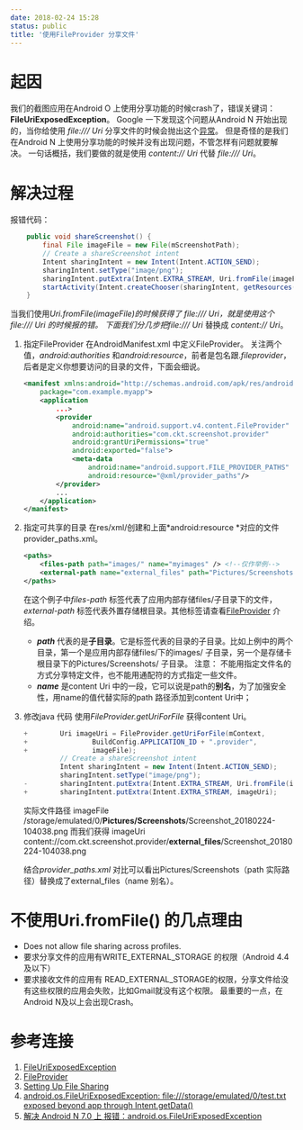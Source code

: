 ```yaml
---
date: 2018-02-24 15:28
status: public
title: '使用FileProvider 分享文件'
---
```


# 起因
我们的截图应用在Android O 上使用分享功能的时候crash了，错误关键词：**FileUriExposedException**。
Google 一下发现这个问题从Android N 开始出现的，当你给使用 *file:/// Uri* 分享文件的时候会抛出这个[异常](https://developer.android.com/reference/android/os/FileUriExposedException.html)。
但是奇怪的是我们在Android N 上使用分享功能的时候并没有出现问题，不管怎样有问题就要解决。
一句话概括，我们要做的就是使用 *content:// Uri* 代替 *file:/// Uri*。

# 解决过程
报错代码：
```java
    public void shareScreenshot() {
        final File imageFile = new File(mScreenshotPath);
        // Create a shareScreenshot intent
        Intent sharingIntent = new Intent(Intent.ACTION_SEND);
        sharingIntent.setType("image/png");
        sharingIntent.putExtra(Intent.EXTRA_STREAM, Uri.fromFile(imageFile));
        startActivity(Intent.createChooser(sharingIntent, getResources().getText(R.string.share)));
    }
```

当我们使用*Uri.fromFile(imageFile)*的时候获得了 *file:/// Uri*，就是使用这个 *file:/// Uri* 的时候报的错。
下面我们分几步把*file:/// Uri* 替换成 *content:// Uri*。

1. 指定FileProvider
   在AndroidManifest.xml 中定义FileProvider。
关注两个值，*android:authorities* 和*android:resource*，前者是包名跟.*fileprovider*， 后者是定义你想要访问的目录的文件，下面会细说。
   ```xml
   <manifest xmlns:android="http://schemas.android.com/apk/res/android"
       package="com.example.myapp">
       <application
           ...>
           <provider
               android:name="android.support.v4.content.FileProvider"
               android:authorities="com.ckt.screenshot.provider"
               android:grantUriPermissions="true"
               android:exported="false">
               <meta-data
                   android:name="android.support.FILE_PROVIDER_PATHS"
                   android:resource="@xml/provider_paths"/>
           </provider>
           ...
       </application>
   </manifest>
   ```

2. 指定可共享的目录
   在res/xml/创建和上面*android:resource *对应的文件provider_paths.xml。

   ```xml
   <paths>
       <files-path path="images/" name="myimages" /> <!--仅作举例-->
       <external-path name="external_files" path="Pictures/Screenshots/"/>
   </paths>
   ```
   在这个例子中*files-path* 标签代表了应用内部存储files/子目录下的文件， *external-path* 标签代表外置存储根目录。其他标签请查看[FileProvider](https://developer.android.com/reference/android/support/v4/content/FileProvider.html) 介绍。
   - ***path*** 代表的是**子目录**。它是标签代表的目录的子目录。比如上例中的两个目录，第一个是应用内部存储files/下的images/ 子目录，另一个是存储卡根目录下的Pictures/Screenshots/ 子目录。
注意： 不能用指定文件名的方式分享特定文件，也不能用通配符的方式指定一些文件。
   - ***name*** 是content Uri 中的一段，它可以说是path的**别名**，为了加强安全性，用name的值代替实际的path 路径添加到content Uri中；


3. 修改java 代码
   使用*FileProvider.getUriForFile* 获得content Uri。
   ```java
   +        Uri imageUri = FileProvider.getUriForFile(mContext,
   +                BuildConfig.APPLICATION_ID + ".provider",
   +                imageFile);
            // Create a shareScreenshot intent
            Intent sharingIntent = new Intent(Intent.ACTION_SEND);
            sharingIntent.setType("image/png");
   -        sharingIntent.putExtra(Intent.EXTRA_STREAM, Uri.fromFile(imageFile));
   +        sharingIntent.putExtra(Intent.EXTRA_STREAM, imageUri);
   ```
   实际文件路径 imageFile /storage/emulated/0/**Pictures/Screenshots**/Screenshot_20180224-104038.png
   而我们获得 imageUri content://com.ckt.screenshot.provider/**external_files**/Screenshot_20180224-104038.png

   结合*provider_paths.xml* 对比可以看出Pictures/Screenshots（path 实际路径）替换成了external_files（name 别名）。

# 不使用Uri.fromFile() 的几点理由
- Does not allow file sharing across profiles.
- 要求分享文件的应用有WRITE_EXTERNAL_STORAGE 的权限（Android 4.4 及以下）
- 要求接收文件的应用有 READ_EXTERNAL_STORAGE的权限，分享文件给没有这些权限的应用会失败，比如Gmail就没有这个权限。
最重要的一点，在Android N及以上会出现Crash。


# 参考连接
1. [FileUriExposedException](https://developer.android.com/reference/android/os/FileUriExposedException.html)
2. [FileProvider](https://developer.android.com/reference/android/support/v4/content/FileProvider.html)
3. [Setting Up File Sharing](https://developer.android.com/training/secure-file-sharing/setup-sharing.html#DefineMetaData)
4. [android.os.FileUriExposedException: file:///storage/emulated/0/test.txt exposed beyond app through Intent.getData()](https://stackoverflow.com/questions/38200282/android-os-fileuriexposedexception-file-storage-emulated-0-test-txt-exposed)
5. [解决 Android N 7.0 上 报错：android.os.FileUriExposedException](http://blog.csdn.net/yy1300326388/article/details/52787853)